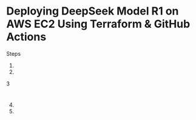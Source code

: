 # **Deploying DeepSeek Model R1 on AWS EC2 Using Terraform & GitHub Actions**

Steps 

1. 

2.

3

#

4. 

5.